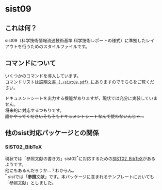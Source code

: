 # sist09
## これは何？
sist09（科学技術情報流通技術基準 科学技術レポートの様式）に準拠したレイアウトを行うためのスタイルファイルです。

## コマンドについて
いくつかのコマンドを導入しています。  
コマンドリストは[説明文書（`./sist09.pdf`）](./sist09.pdf)にありますのでそちらをご覧ください。

ドキュメントシートを出力する機能がありますが，現状では充分に実装していません。  
将来的に対応するつもりです。  
~~誰かやってくださいそもそもドキュメントシートなんて使わないんじゃ…~~

## 他のsist対応パッケージとの関係
### SIST02_BibTeX
現状では「参照文献の書き方」sist02<sup>\*</sup>に対応するための[SIST02_BibTeX](http://koruku.hatenablog.com/entry/2015/05/21/071807)があるようです。  
他にもあるんだろうか…？わからん。  
<sup>\*</sup> sistでは「**参照**文献」です。本パッケージに含まれるテンプレートにおいても「参照文献」としました。